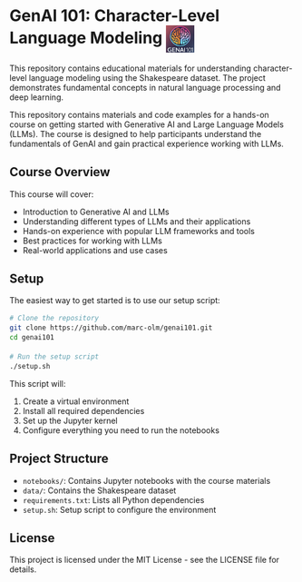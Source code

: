 # GenAI 101: Character-Level Language Modeling <img src="docs/images/genai101-logo.png" alt="GenAI 101 Logo" width="50" align="center"/>

This repository contains educational materials for understanding character-level language modeling using the Shakespeare dataset. The project demonstrates fundamental concepts in natural language processing and deep learning.

This repository contains materials and code examples for a hands-on course on getting started with Generative AI and Large Language Models (LLMs). The course is designed to help participants understand the fundamentals of GenAI and gain practical experience working with LLMs.

## Course Overview

This course will cover:
- Introduction to Generative AI and LLMs
- Understanding different types of LLMs and their applications
- Hands-on experience with popular LLM frameworks and tools
- Best practices for working with LLMs
- Real-world applications and use cases

## Setup

The easiest way to get started is to use our setup script:

```bash
# Clone the repository
git clone https://github.com/marc-olm/genai101.git
cd genai101

# Run the setup script
./setup.sh
```

This script will:
1. Create a virtual environment
2. Install all required dependencies
3. Set up the Jupyter kernel
4. Configure everything you need to run the notebooks

## Project Structure

- `notebooks/`: Contains Jupyter notebooks with the course materials
- `data/`: Contains the Shakespeare dataset
- `requirements.txt`: Lists all Python dependencies
- `setup.sh`: Setup script to configure the environment

## License

This project is licensed under the MIT License - see the LICENSE file for details. 